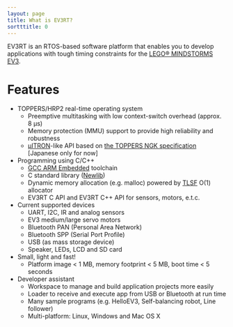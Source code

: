 ```yaml
---
layout: page
title: What is EV3RT?
sortttitle: 0
---
```


EV3RT is an RTOS-based software platform that enables you to develop applications with tough timing constraints for the [LEGO® MINDSTORMS EV3](http://www.lego.com/en-us/mindstorms/products/31313-mindstorms-ev3).

# Features

* TOPPERS/HRP2 real-time operating system
  - Preemptive multitasking with low context-switch overhead (approx. 8 μs)
  - Memory protection (MMU) support to provide high reliability and robustness
  - [µITRON](https://en.wikipedia.org/wiki/ITRON_project)-like API based on [the TOPPERS NGK specification](https://www.toppers.jp/docs/tech/ngki_spec-171.pdf) [Japanese only for now]
* Programming using C/C++
  - [GCC ARM Embedded](https://launchpad.net/gcc-arm-embedded) toolchain
  - C standard library ([Newlib](http://www.sourceware.org/newlib/))
  - Dynamic memory allocation (e.g. malloc) powered by [TLSF](http://www.gii.upv.es/tlsf/) O(1) allocator
  - EV3RT C API and EV3RT C++ API for sensors, motors, e.t.c.
* Current supported devices
  - UART, I2C, IR and analog sensors
  - EV3 medium/large servo motors
  - Bluetooth PAN (Personal Area Network)
  - Bluetooth SPP (Serial Port Profile)
  - USB (as mass storage device)
  - Speaker, LEDs, LCD and SD card
* Small, light and fast!
  - Platform image < 1 MB, memory footprint < 5 MB, boot time < 5 seconds
* Developer assistant
  - Workspace to manage and build application projects more easily
  - Loader to receive and execute app from USB or Bluetooth at run time
  - Many sample programs (e.g. HelloEV3, Self-balancing robot, Line follower)
  - Multi-platform: Linux, Windows and Mac OS X

